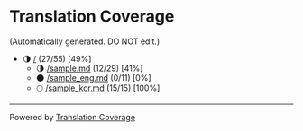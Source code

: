 # Translation Coverage                         
(Automatically generated. DO NOT edit.)
* :last_quarter_moon: [/](/) (27/55) [49%]
  * :last_quarter_moon: [/sample.md](/sample.md) (12/29) [41%]
  * :new_moon: [/sample_eng.md](/sample_eng.md) (0/11) [0%]
  * :full_moon: [/sample_kor.md](/sample_kor.md) (15/15) [100%]

---
Powered by [Translation Coverage](https://github.com/hunkim/translation_coverage)
